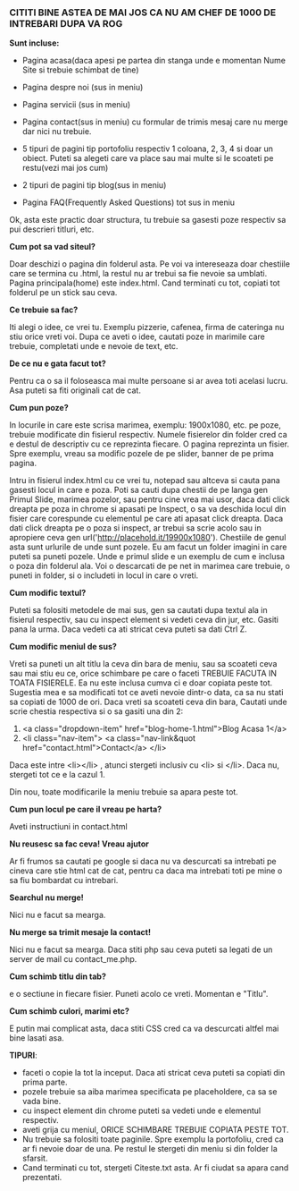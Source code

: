 <h3>CITITI BINE ASTEA DE MAI JOS CA NU AM CHEF DE 1000 DE INTREBARI DUPA VA ROG</h3>


<b>Sunt incluse:</b>

- Pagina acasa(daca apesi pe partea din stanga unde e momentan Nume Site si trebuie schimbat de tine)

- Pagina despre noi (sus in meniu)

- Pagina servicii (sus in meniu)

- Pagina contact(sus in meniu) cu formular de trimis mesaj care nu merge dar nici nu trebuie.

- 5 tipuri de pagini tip portofoliu respectiv 1 coloana, 2, 3, 4 si doar un obiect. Puteti sa alegeti care va place sau mai multe si le scoateti pe restu(vezi mai jos cum)

- 2 tipuri de pagini tip blog(sus in meniu)
- Pagina FAQ(Frequently Asked Questions) tot sus in meniu



Ok, asta este practic doar structura, tu trebuie sa gasesti poze respectiv sa pui descrieri titluri, etc. 

<b>Cum pot sa vad siteul?</b>

Doar deschizi o pagina din folderul asta. Pe voi va intereseaza doar chestiile care se termina cu .html, la restul nu ar trebui sa fie nevoie sa umblati. Pagina principala(home) este index.html. Cand terminati cu tot, copiati tot folderul pe un stick sau ceva.


<b>Ce trebuie sa fac?</b>

Iti alegi o idee, ce vrei tu. Exemplu pizzerie, cafenea, firma de cateringa nu stiu orice vreti voi. Dupa ce aveti o idee, cautati poze in marimile care trebuie, completati unde e nevoie de text, etc.


<b>De ce nu e gata facut tot?</b>

Pentru ca o sa il foloseasca mai multe persoane si ar avea toti acelasi lucru. Asa puteti sa fiti originali cat de cat.


<b>Cum pun poze?</b>

In locurile in care este scrisa marimea, exemplu: 1900x1080, etc. pe poze, trebuie modificate din fisierul respectiv. Numele fisierelor din folder cred ca e destul de descriptiv cu ce reprezinta fiecare. O pagina reprezinta un fisier. Spre exemplu, vreau sa modific pozele de pe slider, banner de pe prima pagina.

Intru in fisierul index.html cu ce vrei tu, notepad sau altceva si cauta pana gasesti locul in care e poza. Poti sa cauti dupa chestii de pe langa gen Primul Slide, marimea pozelor, sau pentru cine vrea mai usor, daca dati click dreapta pe poza in chrome si apasati pe Inspect, o sa va deschida locul din fisier care corespunde cu elementul pe care ati apasat click dreapta. Daca dati click dreapta pe o poza si inspect, ar trebui sa scrie acolo sau in apropiere ceva gen url('http://placehold.it/19900x1080'). Chestiile de genul asta sunt urlurile de unde sunt pozele. Eu am facut un folder imagini in care puteti sa puneti pozele. Unde e primul slide e un exemplu de cum e inclusa o poza din folderul ala. Voi o descarcati de pe net in marimea care trebuie, o puneti in folder, si o includeti in locul in care o vreti.

<b>Cum modific textul?</b>

Puteti sa folositi metodele de mai sus, gen sa cautati dupa textul ala in fisierul respectiv, sau cu inspect element si vedeti ceva din jur, etc. Gasiti pana la urma. Daca vedeti ca ati stricat ceva puteti sa dati Ctrl Z. 


<b>Cum modific meniul de sus?</b>

Vreti sa puneti un alt titlu la ceva din bara de meniu, sau sa scoateti ceva sau mai stiu eu ce, orice schimbare pe care o faceti TREBUIE FACUTA IN TOATA FISIERELE. Ea nu este inclusa cumva ci e doar copiata peste tot. Sugestia mea e sa modificati tot ce aveti nevoie dintr-o data, ca sa nu stati sa copiati de 1000 de ori. Daca vreti sa scoateti ceva din bara, Cautati unde scrie chestia respectiva si o sa gasiti una din 2:

 1. &lt;a class=&quot;dropdown-item&quot; href=&quot;blog-home-1.html&quot;&gt;Blog Acasa 1&lt;/a&gt;
 2. &lt;li class=&quot;nav-item&quot;&gt; &lt;a class=&quot;nav-link&quot href=&quot;contact.html&quot;&gt;Contact&lt;/a&gt; &lt;/li&gt;

Daca este intre &lt;li&gt;&lt;/li&gt; , atunci stergeti inclusiv cu &lt;li&gt; si &lt;/li&gt;. Daca nu, stergeti tot ce e la cazul 1. 

Din nou, toate modificarile la meniu trebuie sa apara peste tot.


<b>Cum pun locul pe care il vreau pe harta?</b>

Aveti instructiuni in contact.html


<b>Nu reusesc sa fac ceva! Vreau ajutor</b>

Ar fi frumos sa cautati pe google si daca nu va descurcati sa intrebati pe cineva care stie html cat de cat, pentru ca daca ma intrebati toti pe mine o sa fiu bombardat cu intrebari.


<b>Searchul nu merge!</b>

Nici nu e facut sa mearga.

<b>Nu merge sa trimit mesaje la contact!</b>

Nici nu e facut sa mearga. Daca stiti php sau ceva puteti sa legati de un server de mail cu contact_me.php.

<b>Cum schimb titlu din tab?</b>

e o sectiune <title></title> in fiecare fisier. Puneti acolo ce vreti. Momentan e "Titlu".

<b>Cum schimb culori, marimi etc?</b>

E putin mai complicat asta, daca stiti CSS cred ca va descurcati altfel mai bine lasati asa.


<b>TIPURI</b>:

- faceti o copie la tot la inceput. Daca ati stricat ceva puteti sa copiati din prima parte.
- pozele trebuie sa aiba marimea specificata pe placeholdere, ca sa se vada bine.
- cu inspect element din chrome puteti sa vedeti unde e elementul respectiv.
- aveti grija cu meniul, ORICE SCHIMBARE TREBUIE COPIATA PESTE TOT. 
- Nu trebuie sa folositi toate paginile. Spre exemplu la portofoliu, cred ca ar fi nevoie doar de una. Pe restul le stergeti din meniu si din folder la sfarsit.
- Cand terminati cu tot, stergeti Citeste.txt asta. Ar fi ciudat sa apara cand prezentati.

               
           




